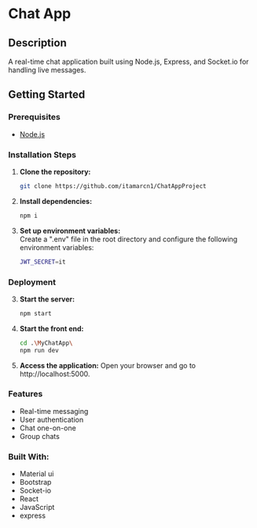 # Chat App

## Description
A real-time chat application built using Node.js, Express, and Socket.io for handling live messages.

<!-- ## Content:
- [Getting_Started](#Getting Started)
- [Features](#features) -->

## Getting Started

### Prerequisites
- [Node.js](https://nodejs.org/en/download/)


### Installation Steps
1. **Clone the repository:**
   ```bash
   git clone https://github.com/itamarcn1/ChatAppProject

2. **Install dependencies:**
   ```bash
   npm i

3. **Set up environment variables:** <br/>
    Create a ".env" file in the root directory and configure the following environment variables:
    ```bash
    JWT_SECRET=it

### Deployment
3. **Start the server:**
   ```bash
   npm start

4. **Start the front end:**
   ```bash
   cd .\MyChatApp\
   npm run dev
5. **Access the application:**
    Open your browser and go to http://localhost:5000.

### Features 
* Real-time messaging 
* User authentication 
* Chat one-on-one 
* Group chats 

### Built With:
* Material ui
* Bootstrap
* Socket-io
* React
* JavaScript
* express
